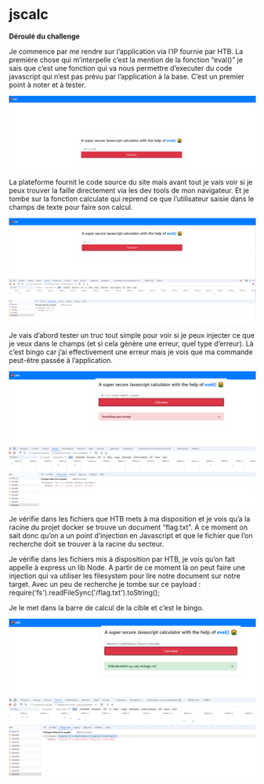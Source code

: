 # jscalc

**Déroulé du challenge**

Je commence par me rendre sur l’application via l’IP fournie par HTB. La première chose qui m’interpelle c’est la mention de la fonction “eval()” je sais que c’est une fonction qui va nous permettre d’executer du code javascript qui n’est pas prévu par l’application à la base. C’est un premier point à noter et à tester. 

![capture2_arriveesurcible.PNG](capture2_arriveesurcible.png)

La plateforme fournit le code source du site mais avant tout je vais voir si je peux trouver la faille directement via les dev tools de mon navigateur. Et je tombe sur la fonction calculate qui reprend ce que l’utilisateur saisie dans le champs de texte pour faire son calcul. 

![capture3_fonctioncalculate.PNG](capture3_fonctioncalculate.png)

Je vais d’abord tester un truc tout simple pour voir si je peux injecter ce que je veux dans le champs (et si cela génère une erreur, quel type d’erreur). Là c’est bingo car j’ai effectivement une erreur mais je vois que ma commande peut-être passée à l’application. 

![capture4_injecpossible.PNG](capture4_injecpossible.png)

Je vérifie dans les fichiers que HTB mets à ma disposition et je vois qu’a la racine du projet docker se trouve un document “flag.txt”.  A ce moment on sait donc qu’on a un point d’injection en Javascript et que le fichier que l’on recherche doit se trouver à la racine du secteur. 

Je vérifie dans les fichiers mis à disposition par HTB, je vois qu’on fait appelle à express un lib Node. 
A partir de ce moment là on peut faire une injection qui va utiliser les filesystem pour lire notre document sur notre target. Avec un peu de recherche je tombe sur ce payload :   require('fs').readFileSync('/flag.txt').toString(); 

Je le met dans la barre de calcul de la cible et c’est le bingo. 

![capture5_bingobongo.PNG](capture5_bingobongo.png)
